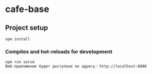# cafe-base

## Project setup
```
npm install
```

### Compiles and hot-reloads for development
```
npm run serve
Веб-приложение будет доступоно по адресу: http://localhost:8080
```